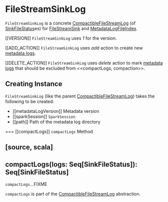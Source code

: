 # FileStreamSinkLog

`FileStreamSinkLog` is a concrete [CompactibleFileStreamLog](../../CompactibleFileStreamLog.md) (of [SinkFileStatus](SinkFileStatus.md)es) for [FileStreamSink](FileStreamSink.md) and [MetadataLogFileIndex](MetadataLogFileIndex.md).

[[VERSION]]
`FileStreamSinkLog` uses *1* for the version.

[[ADD_ACTION]]
`FileStreamSinkLog` uses *add* action to create new [metadata logs](SinkFileStatus.md).

[[DELETE_ACTION]]
`FileStreamSinkLog` uses *delete* action to mark [metadata logs](SinkFileStatus.md) that should be excluded from <<compactLogs, compaction>>.

## Creating Instance

`FileStreamSinkLog` (like the parent [CompactibleFileStreamLog](../../CompactibleFileStreamLog.md)) takes the following to be created:

* [[metadataLogVersion]] Metadata version
* [[sparkSession]] `SparkSession`
* [[path]] Path of the metadata log directory

=== [[compactLogs]] `compactLogs` Method

[source, scala]
----
compactLogs(logs: Seq[SinkFileStatus]): Seq[SinkFileStatus]
----

`compactLogs`...FIXME

`compactLogs` is part of the [CompactibleFileStreamLog](../../CompactibleFileStreamLog.md#compactLogs) abstraction.
